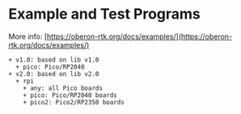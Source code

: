 # Example and Test Programs

More info: [https://oberon-rtk.org/docs/examples/](https://oberon-rtk.org/docs/examples/)

```
+ v1.0: based on lib v1.0
  + pico: Pico/RP2040
+ v2.0: based on lib v2.0
  + rpi
    + any: all Pico boards
    + pico: Pico/RP2040 boards
    + pico2: Pico2/RP2350 boards
```
